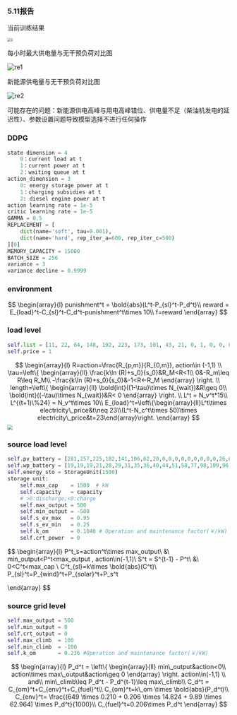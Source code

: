 ### 5.11报告

当前训练结果

<img src="F:\科研\micro_grid\ddpg\code\2.png" alt="2" style="zoom: 50%;" />

每小时最大供电量与无干预负荷对比图

![re1](F:\科研\micro_grid\ddpg\code\re1.png)

新能源供电量与无干预负荷对比图

![re2](F:\科研\micro_grid\ddpg\code\re2.png)

可能存在的问题：新能源供电高峰与用电高峰错位、供电量不足（柴油机发电的延迟性）、参数设置问题导致模型选择不进行任何操作

### DDPG

```python
state dimension = 4
    0：current load at t
    1：current power at t
    2：waiting queue at t
action_dimension = 3
    0: energy storage power at t
    1：charging subsidies at t
    2: diesel engine power at t
action learning rate = 1e-5
critic learning rate = 1e-5
GAMMA = 0.5
REPLACEMENT = [
    dict(name='soft', tau=0.001),
    dict(name='hard', rep_iter_a=600, rep_iter_c=500)
][0]           
MEMORY_CAPACITY = 15000
BATCH_SIZE = 256
variance = 3
variance decline = 0.9999
```

### environment

$$
\begin{array}{l}
punishment^t = \bold{abs}(L^t-P_{sl}^t-P_d^t)\\
reward = E_{load}^t-C_{sl}^t-C_d^t-punishment^t\times 10\\
f=reward
\end{array}
$$

### load level

```python
self.list = [11, 22, 64, 148, 192, 223, 173, 101, 43, 21, 0, 1, 0, 0, 0, 0, 0, 0, 0, 0, 0, 0, 0, 1] #2000 vehicles
self.price = 1
```


$$
\begin{array}{l}
R=action=\frac{R_{p,m}}{R_{0,m}}, action\in (-1,1)	\\
\tau=\left\{
    \begin{array}{ll}
    \frac{k\ln (R)+s_0}{s_0}&R_M<R<1\\
    0&-R_m\leq R\leq R_M\\
    -\frac{k\ln (R)+s_0}{s_0}&-1<R<-R_M
    \end{array}
\right.
\\
length=\left\{
    \begin{array}{ll}
    \bold{int}((1-\tau)\times N_{wait})&R\geq 0\\
    \bold{int}((-\tau)\times N_{wait})&R< 0
    \end{array}
\right.
\\
L^t = N_v^t*15\\
L^{(t+1)\%24} = N_v^t\times 10\\
E_{load}^t=\left\{\begin{array}{ll}L^t\times electricity\_price&t\neq 23\\(L^t-N_c^t\times 50)\times electricity\_price&t=23\end{array}\right.
\end{array}
$$
<img src="F:\科研\micro_grid\ddpg\tau.png" style="zoom:72%;" />

### source load level

```python
self.pv_battery = [281,257,225,182,141,106,62,20,0,0,0,0,0,0,0,0,0,26,66,111,148,186,226,258]     # kW
self.wp_battery = [19,19,19,21,28,29,31,35,36,40,44,51,58,77,98,109,96,72,53,42,40,40,35,24] 
self.energy_sto = StorageUnit(1500)
storage unit:
    self.max_cap    = 1500  # kW
    self.capacity   = capacity
    # >0:discharge;<0:charge
    self.max_output = 500
    self.min_output = -500
    self.s_ev_max   = 0.95
    self.s_ev_min   = 0.25
    self.k_om       = 0.1040 # Operation and maintenance factor(￥/kW)
    self.crt_power  = 0
```

$$
\begin{array}{l}
P^t_s=action^t\times max\_output\ \&\ min\_output<P^t<max\_output , action\in(-1,1)\\
S^t = S^{t-1} - P^t\ \&\ 0<C^t<max\_cap \\
C^t_{sl}=k\times \bold{abs}(C^t)\\
P_{sl}^t=P_{wind}^t+P_{solar}^t+P_s^t

\end{array}
$$

### source grid level

```python
self.max_output = 500
self.min_output = 0
self.crt_output = 0
self.max_climb  = 100
self.min_climb  = -100
self.k_om       = 0.236 #Operation and maintenance factor(￥/kW)
```

$$
\begin{array}{l}
	P_d^t = \left\{
	\begin{array}{ll}
	min\_output&action<0\\
	action\times max\_output&action\geq 0
	\end{array}
	\right.
	action\in(-1,1)
	\\
    and\\ 
    min\_climb\leq P_d^t - P_d^{t-1}\leq max\_climb\\
    C_d^t = C_{om}^t+C_{env}^t+C_{fuel}^t\\
    C_{om}^t=k\_om \times \bold{abs}(P_d^t)\\
    C_{env}^t= \frac{(649 \times 0.210 + 0.206 \times 14.824 + 9.89 \times 62.964) \times P_d^t}{1000}\\
    C_{fuel}^t=0.206\times P_d^t
\end{array}
$$



